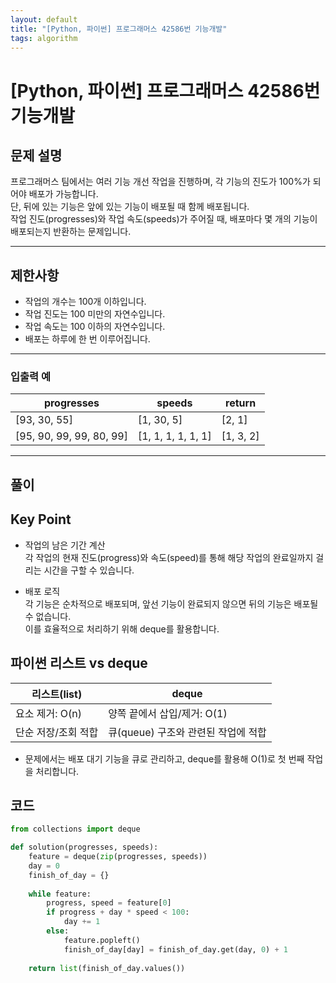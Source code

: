 ```yaml
---
layout: default
title: "[Python, 파이썬] 프로그래머스 42586번 기능개발"
tags: algorithm
---
```


# [Python, 파이썬] 프로그래머스 42586번 기능개발

## 문제 설명

프로그래머스 팀에서는 여러 기능 개선 작업을 진행하며, 각 기능의 진도가 100%가 되어야 배포가 가능합니다.  
단, 뒤에 있는 기능은 앞에 있는 기능이 배포될 때 함께 배포됩니다.  
작업 진도(progresses)와 작업 속도(speeds)가 주어질 때, 배포마다 몇 개의 기능이 배포되는지 반환하는 문제입니다.

---

## 제한사항
- 작업의 개수는 100개 이하입니다.
- 작업 진도는 100 미만의 자연수입니다.
- 작업 속도는 100 이하의 자연수입니다.
- 배포는 하루에 한 번 이루어집니다.

---

### 입출력 예

| progresses             | speeds             | return     |
|-------------------------|--------------------|------------|
| [93, 30, 55]           | [1, 30, 5]        | [2, 1]     |
| [95, 90, 99, 99, 80, 99] | [1, 1, 1, 1, 1, 1] | [1, 3, 2]  |

---

## 풀이

## Key Point

- 작업의 남은 기간 계산  
  각 작업의 현재 진도(progress)와 속도(speed)를 통해 해당 작업의 완료일까지 걸리는 시간을 구할 수 있습니다.

- 배포 로직  
  각 기능은 순차적으로 배포되며, 앞선 기능이 완료되지 않으면 뒤의 기능은 배포될 수 없습니다.  
  이를 효율적으로 처리하기 위해 deque를 활용합니다.


## 파이썬 리스트 vs deque

| 리스트(list)        | deque                          |
|-------------------------|--------------------------------------|
| 요소 제거: O(n)     | 양쪽 끝에서 삽입/제거: O(1)         |
| 단순 저장/조회 적합     | 큐(queue) 구조와 관련된 작업에 적합 |

- 문제에서는 배포 대기 기능을 큐로 관리하고, deque를 활용해 O(1)로 첫 번째 작업을 처리합니다.


## 코드

```python
from collections import deque

def solution(progresses, speeds):
    feature = deque(zip(progresses, speeds))
    day = 0
    finish_of_day = {}
    
    while feature:
        progress, speed = feature[0]
        if progress + day * speed < 100:
            day += 1 
        else:
            feature.popleft() 
            finish_of_day[day] = finish_of_day.get(day, 0) + 1
    
    return list(finish_of_day.values())
```